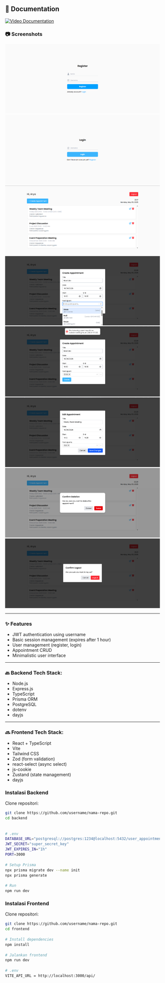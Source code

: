 ## 📄 Documentation

[![Video Documentation](https://img.youtube.com/vi/uDtvEguE9jg/0.jpg)](https://youtu.be/uDtvEguE9jg)

### 📷 Screenshots
![Register Page](./photo%20documentation/Register%20Page.png)
![Login Page](./photo%20documentation/Login%20Page.png)
![Dashboard](./photo%20documentation/Dashboard.png)
![Create Form Appointment](./photo%20documentation/Create%20Form%20Appointment.png)
![Handling Timezone](./photo%20documentation/Handling%20Timezone.png)
![Edit Form Appointment](./photo%20documentation/Edit%20Form%20Appointment.png)
![Delete Appointment](./photo%20documentation/Delete%20Appointment.png)
![Logout](./photo%20documentation/Logout.png)

---

### ✨ Features
- JWT authentication using username
- Basic session management (expires after 1 hour)
- User management (register, login)
- Appointment CRUD
- Minimalistic user interface

---

### 🔙 Backend Tech Stack:
- Node.js
- Express.js
- TypeScript
- Prisma ORM
- PostgreSQL
- dotenv
- dayjs

---

### 🔜 Frontend Tech Stack:
- React + TypeScript
- Vite
- Tailwind CSS
- Zod (form validation)
- react-select (async select)
- js-cookie
- Zustand (state management)
- dayjs



### Instalasi Backend 
Clone repositori:
```bash
git clone https://github.com/username/nama-repo.git
cd backend


# .env
DATABASE_URL="postgresql://postgres:1234@localhost:5432/user_appointment_management_db?schema=public"
JWT_SECRET="super_secret_key"
JWT_EXPIRES_IN="1h"
PORT=3000

# Setup Prisma
npx prisma migrate dev --name init
npx prisma generate

# Run
npm run dev
```

### Instalasi Frontend
Clone repositori:
```bash
git clone https://github.com/username/nama-repo.git
cd frontend

# Install dependencies
npm install

# Jalankan frontend
npm run dev

# .env
VITE_API_URL = http://localhost:3000/api/
